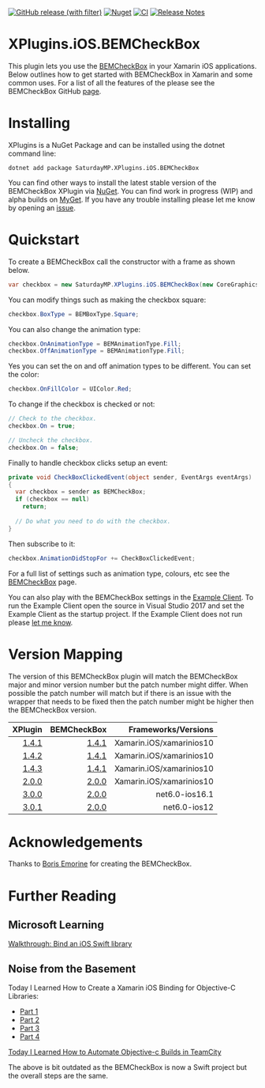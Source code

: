[![GitHub release (with filter)](https://img.shields.io/github/v/release/saturdaymp/XPlugins.iOS.BEMCheckBox?sort=semver&label=Latest%20Release)](https://github.com/saturdaymp/XPlugins.iOS.BEMCheckBox/releases/latest)
[![Nuget](https://img.shields.io/nuget/dt/SaturdayMP.XPlugins.iOS.BEMCheckBox?logo=nuget&label=Downloads)](https://www.nuget.org/packages/SaturdayMP.XPlugins.iOS.BEMCheckBox)
[![CI](https://github.com/saturdaymp/XPlugins.iOS.BEMCheckBox/actions/workflows/ci.yml/badge.svg)](https://github.com/saturdaymp/XPlugins.iOS.BEMCheckBox/actions/workflows/ci.yml)
[![Release Notes](https://github.com/saturdaymp/XPlugins.iOS.BEMCheckBox/actions/workflows/release-notes.yml/badge.svg)](https://github.com/saturdaymp/XPlugins.iOS.BEMCheckBox/actions/workflows/release-notes.yml)

# XPlugins.iOS.BEMCheckBox
This plugin lets you use the [BEMCheckBox](https://github.com/saturdaymp/BEMCheckBox) in your Xamarin iOS applications.  Below outlines how to get started with BEMCheckBox in Xamarin and some common uses.  For a list of all the features of the please see the BEMCheckBox GitHub [page](https://github.com/saturdaymp/BEMCheckBox).

# Installing
XPlugins is a NuGet Package and can be installed using the dotnet command line:

```
dotnet add package SaturdayMP.XPlugins.iOS.BEMCheckBox
```

You can find other ways to install the latest stable version of the BEMCheckBox XPlugin via [NuGet](https://www.nuget.org/packages/SaturdayMP.XPlugins.iOS.BEMCheckBox/).  You can find work in progress (WIP) and alpha builds on [MyGet](https://www.myget.org/feed/saturdaymp/package/nuget/SaturdayMP.XPlugins.iOS.BEMCheckBox).  If you have any trouble installing please let me know by opening an [issue](https://github.com/saturdaymp/XPlugins.iOS.BEMCheckBox/issues).

# Quickstart
To create a BEMCheckBox call the constructor with a frame as shown below.

```C#
var checkbox = new SaturdayMP.XPlugins.iOS.BEMCheckBox(new CoreGraphics.CGRect(140, 40, 25, 25));
```

You can modify things such as making the checkbox square:

```C#
checkbox.BoxType = BEMBoxType.Square;
```

You can also change the animation type:

```C#
checkbox.OnAnimationType = BEMAnimationType.Fill;
checkbox.OffAnimationType = BEMAnimationType.Fill;
```

Yes you can set the on and off animation types to be different.  You can set the color:

```C#
checkbox.OnFillColor = UIColor.Red;
```

To change if the checkbox is checked or not:

```C#
// Check to the checkbox.
checkbox.On = true;

// Uncheck the checkbox.
checkbox.On = false;
```

Finally to handle checkbox clicks setup an event:

```C#
private void CheckBoxClickedEvent(object sender, EventArgs eventArgs)
{
  var checkbox = sender as BEMCheckBox;
  if (checkbox == null)
    return;
    
  // Do what you need to do with the checkbox.
}
```

Then subscribe to it:

```C#
checkbox.AnimationDidStopFor += CheckBoxClickedEvent;
```

For a full list of settings such as animation type, colours, etc see the [BEMCheckBox](https://github.com/saturdaymp/BEMCheckBox) page.

You can also play with the BEMCheckBox settings in the [Example Client](https://github.com/saturdaymp/XPlugins.iOS.BEMCheckBox/tree/master/Source/ExampleClient).  To run the Example Client open the source in Visual Studio 2017 and set the Example Client as the startup project.  If the Example Client does not run please [let me know](https://github.com/saturdaymp/XPlugins.iOS.BEMCheckBox/issues).

# Version Mapping
The version of this BEMCheckBox plugin will match the BEMCheckBox major and minor version number but the patch number might differ.  When possible the patch number will match but if there is an issue with the wrapper that needs to be fixed then the patch number might be higher then the BEMCheckBox version.

| XPlugin | BEMCheckBox | Frameworks/Versions |
| ---:        | ---:    | ---:       |
| [1.4.1](https://github.com/saturdaymp/XPlugins.iOS.BEMCheckBox/releases/tag/1.4.1) | [1.4.1](https://github.com/saturdaymp/BEMCheckBox/releases/tag/1.4.1) | Xamarin.iOS/xamarinios10
| [1.4.2](https://github.com/saturdaymp/XPlugins.iOS.BEMCheckBox/releases/tag/1.4.2) | [1.4.1](https://github.com/saturdaymp/BEMCheckBox/releases/tag/1.4.1) | Xamarin.iOS/xamarinios10 | 
| [1.4.3](https://github.com/saturdaymp/XPlugins.iOS.BEMCheckBox/releases/tag/1.4.3) | [1.4.1](https://github.com/saturdaymp/BEMCheckBox/releases/tag/1.4.1) | Xamarin.iOS/xamarinios10
| [2.0.0](https://github.com/saturdaymp/XPlugins.iOS.BEMCheckBox/releases/tag/2.0.0) | [2.0.0](https://github.com/saturdaymp/BEMCheckBox/releases/tag/2.0.0) | Xamarin.iOS/xamarinios10
| [3.0.0](https://github.com/saturdaymp/XPlugins.iOS.BEMCheckBox/releases/tag/3.0.0) | [2.0.0](https://github.com/saturdaymp/BEMCheckBox/releases/tag/2.0.0) | net6.0-ios16.1
| [3.0.1](https://github.com/saturdaymp/XPlugins.iOS.BEMCheckBox/releases/tag/3.0.0) | [2.0.0](https://github.com/saturdaymp/BEMCheckBox/releases/tag/2.0.0) | net6.0-ios12

# Acknowledgements
Thanks to [Boris Emorine](https://github.com/Boris-Em) for creating the BEMCheckBox.

# Further Reading
## Microsoft Learning
[Walkthrough: Bind an iOS Swift library](https://learn.microsoft.com/en-ca/xamarin/ios/platform/binding-swift/walkthrough)

## Noise from the Basement
Today I Learned How to Create a Xamarin iOS Binding for Objective-C Libraries:
* [Part 1](https://nftb.saturdaymp.com/today-i-learned-how-to-create-a-xamarin-ios-binding-for-objective-c-libraries-part-1-compiling-the-objective-c-library/)
* [Part 2](https://nftb.saturdaymp.com/today-i-learned-how-to-create-a-xamarin-ios-binding-for-objective-c-libraries-part-2-combining-libraries/)
* [Part 3](https://nftb.saturdaymp.com/today-i-learned-how-to-create-a-xamarin-ios-binding-for-objective-c-libraries-part-3-using-sharpie-to-create-binding-interface/)
* [Part 4](https://nftb.saturdaymp.com/today-i-learned-how-to-create-a-xamarin-ios-binding-for-objective-c-libraries-part-4-the-actual-binding/)

[Today I Learned How to Automate Objective-c Builds in TeamCity](https://nftb.saturdaymp.com/today-i-learned-how-to-automate-objective-c-builds-in-teamcity/)

The above is bit outdated as the BEMCheckBox is now a Swift project but the overall steps are the same.
